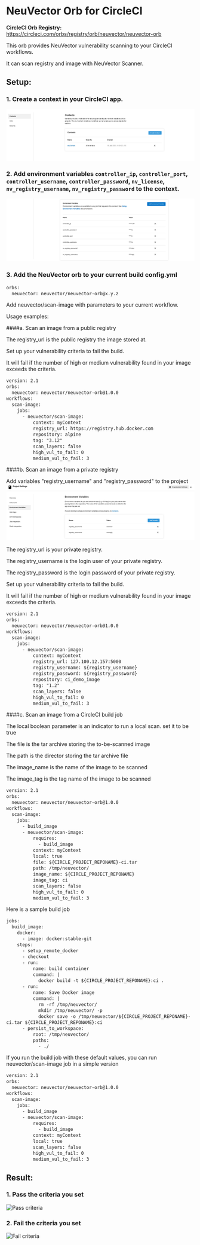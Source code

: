 # NeuVector Orb for CircleCI
**CircleCI Orb Registry:** https://circleci.com/orbs/registry/orb/neuvector/neuvector-orb

This orb provides NeuVector vulnerability scanning to your CircleCI workflows.

It can scan registry and image with NeuVector Scanner.

## Setup:

### 1. Create a context in your CircleCI app.

![Set context](images/context.png?raw=true)

### 2. Add environment variables `controller_ip`, `controller_port`, `controller_username`, `controller_password`, `nv_license`, `nv_registry_username`, `nv_registry_password` to the context.

![Set env](images/env.png?raw=true)

### 3. Add the NeuVector orb to your current build config.yml

```
orbs:
  neuvector: neuvector/neuvector-orb@x.y.z
```

Add neuvector/scan-image with parameters to your current workflow.

Usage examples:

####a. Scan an image from a public registry

The registry_url is the public registry the image stored at.

Set up your vulnerability criteria to fail the build. 

It will fail if the number of high or medium vulnerability found in your image exceeds the criteria.

```
version: 2.1
orbs:
  neuvector: neuvector/neuvector-orb@1.0.0
workflows:
  scan-image:
    jobs:
      - neuvector/scan-image:
          context: myContext
          registry_url: https://registry.hub.docker.com
          repository: alpine
          tag: "3.12"
          scan_layers: false
          high_vul_to_fail: 0
          medium_vul_to_fail: 3
```

####b. Scan an image from a private registry

Add variables "registry_username" and "registry_password" to the project
![Set env](images/env2.png?raw=true)

The registry_url is your private registry. 

The registry_username is the login user of your private registry. 

The registry_password is the login password of your private registry.

Set up your vulnerability criteria to fail the build. 

It will fail if the number of high or medium vulnerability found in your image exceeds the criteria.

```
version: 2.1
orbs:
  neuvector: neuvector/neuvector-orb@1.0.0
workflows:
  scan-image:
    jobs:
      - neuvector/scan-image:
          context: myContext
          registry_url: 127.100.12.157:5000
          registry_username: ${registry_username}
          registry_password: ${registry_password}
          repository: ci_demo_image
          tag: "1.2"
          scan_layers: false
          high_vul_to_fail: 0
          medium_vul_to_fail: 3
```

####c. Scan an image from a CircleCI build job

The local boolean parameter is an indicator to run a local scan. set it to be true

The file is the tar archive storing the to-be-scanned image

The path is the director storing the tar archive file

The image_name is the name of the image to be scanned

The image_tag is the tag name of the image to be scanned

```
version: 2.1
orbs:
  neuvector: neuvector/neuvector-orb@1.0.0
workflows:
  scan-image:
    jobs:
      - build_image
      - neuvector/scan-image:
          requires:
            - build_image
          context: myContext
          local: true
          file: ${CIRCLE_PROJECT_REPONAME}-ci.tar
          path: /tmp/neuvector/
          image_name: ${CIRCLE_PROJECT_REPONAME}
          image_tag: ci
          scan_layers: false
          high_vul_to_fail: 0
          medium_vul_to_fail: 3
```

Here is a sample build job

```
jobs:
  build_image:
    docker:
      - image: docker:stable-git
    steps:
      - setup_remote_docker
      - checkout
      - run:
          name: build container
          command: |
            docker build -t ${CIRCLE_PROJECT_REPONAME}:ci .
      - run:
          name: Save Docker image
          command: |
            rm -rf /tmp/neuvector/
            mkdir /tmp/neuvector/ -p
            docker save -o /tmp/neuvector/${CIRCLE_PROJECT_REPONAME}-ci.tar ${CIRCLE_PROJECT_REPONAME}:ci
      - persist_to_workspace:
          root: /tmp/neuvector/
          paths:
            - ./
```

If you run the build job with these default values, you can run neuvector/scan-image job in a simple version

```
version: 2.1
orbs:
  neuvector: neuvector/neuvector-orb@1.0.0
workflows:
  scan-image:
    jobs:
      - build_image
      - neuvector/scan-image:
          requires:
            - build_image
          context: myContext
          local: true
          scan_layers: false
          high_vul_to_fail: 0
          medium_vul_to_fail: 3
```

## Result:

### 1. Pass the criteria you set

![Pass criteria](images/pass.png?raw=true)

### 2. Fail the criteria you set

![Fail criteria](images/fail.png?raw=true)
